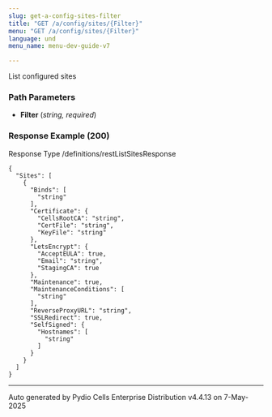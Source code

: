 ```yaml
---
slug: get-a-config-sites-filter
title: "GET /a/config/sites/{Filter}"
menu: "GET /a/config/sites/{Filter}"
language: und
menu_name: menu-dev-guide-v7

---
```








 
List configured sites  


### Path Parameters

 - **Filter** (_string, required_) 




### Response Example (200)
Response Type /definitions/restListSitesResponse

```
{
  "Sites": [
    {
      "Binds": [
        "string"
      ],
      "Certificate": {
        "CellsRootCA": "string",
        "CertFile": "string",
        "KeyFile": "string"
      },
      "LetsEncrypt": {
        "AcceptEULA": true,
        "Email": "string",
        "StagingCA": true
      },
      "Maintenance": true,
      "MaintenanceConditions": [
        "string"
      ],
      "ReverseProxyURL": "string",
      "SSLRedirect": true,
      "SelfSigned": {
        "Hostnames": [
          "string"
        ]
      }
    }
  ]
}
```




---
Auto generated by Pydio Cells Enterprise Distribution v4.4.13 on 7-May-2025
